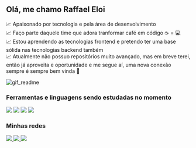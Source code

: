 ## Olá, me chamo Raffael Eloi

📈 Apaixonado por tecnologia e pela área de desenvolvimento <br>
📈 Faço parte daquele time que adora tranformar café  em código ☕ = 💻<br>
📈 Estou aprendendo as tecnologias frontend e pretendo ter uma base sólida nas tecnologias backend também <br>
📈 Atualmente não possuo repositórios muito avançado, mas em breve terei, então já aproveita e oportunidade e me segue aí, uma nova conexão sempre é sempre bem vinda 🤝 

![gif_readme](https://user-images.githubusercontent.com/51720161/139523034-f7da3b43-4ee3-411d-9b1e-d6d2c7786f1e.gif)

### Ferramentas e linguagens sendo estudadas no momento
<div>
  <img src="https://img.icons8.com/color/48/000000/html-5--v1.png"/>
  <img src="https://img.icons8.com/color/48/000000/css3.png"/>
  <img src="https://img.icons8.com/color/48/000000/javascript--v1.png"/>
  <img src="https://img.icons8.com/color/48/000000/react-native.png"/>
</div>

### Minhas redes
<div>
  <a href="mailto:raffaeleloi121@gmail.com" target="_blank">
    <img src="https://img.icons8.com/fluency/48/000000/gmail.png"/>
  </a>
  <a href="https://www.linkedin.com/in/raffael-eloi/" target="_blank">
    <img src="https://img.icons8.com/fluency/48/000000/linkedin.png"/>
  </a>
  <a href="https://www.instagram.com/raffa_eloi/" target="_blank">
    <img src="https://img.icons8.com/fluency/48/000000/instagram-new.png"/>
  </a>
</div>
